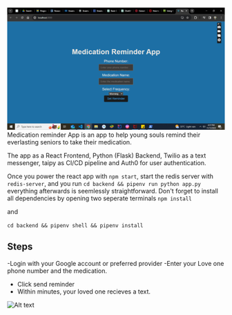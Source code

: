 

![Alt text](<Screenshot (209)-1.png>)
Medication reminder App is an app to help young souls remind their everlasting seniors to take their medication.

The app as a React Frontend, Python (Flask) Backend, Twilio as a text messenger, taipy as CI/CD pipeline and Auth0 for user authentication.

Once you power the react app with  `npm start`, start the redis server with `redis-server`, and  you run `cd backend && pipenv run python app.py` everything afterwards is seemlessly straightforward. Don't forget to install all dependencies by opening two seperate terminals
 ```npm install```

  and

  ```cd backend && pipenv shell && pipenv install```

## Steps

-Login with your Google account or preferred provider
-Enter your Love one phone number and the medication.
- Click send reminder
- Within minutes, your loved one recieves a text.

![Alt text](<Screenshot 2023-11-18 at 01.42.17-1.png>)
